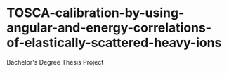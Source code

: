 # TOSCA-calibration-by-using-angular-and-energy-correlations-of-elastically-scattered-heavy-ions
Bachelor's Degree Thesis Project
